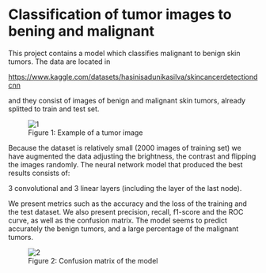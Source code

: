 # Classification of tumor images to bening and malignant

This project contains a model which classifies malignant to benign skin tumors. The data are located in 

https://www.kaggle.com/datasets/hasinisadunikasilva/skincancerdetectiondcnn

and they consist of images of benign and malignant skin tumors, already splitted to train and test set. 

<figure>
  <img src="./images/1.jpg" alt="1">
  <figcaption>Figure 1: Example of a tumor image </figcaption>
</figure>

Because the dataset is relatively small (2000 images of training set) we have augmented the data adjusting the brightness, the contrast and flipping the images randomly. The neural network model that produced the best results consists of: 

3 convolutional and 3 linear layers (including the layer of the last node). 

We present metrics such as the accuracy and the loss of the training and the test dataset. We also present precision, recall, f1-score and the ROC curve, as well as the confusion matrix. The model seems to predict accurately the benign tumors, and a large percentage of the malignant tumors. 

<figure>
  <img src="./images/2.jpg" alt="2">
  <figcaption>Figure 2: Confusion matrix of the model </figcaption>
</figure>